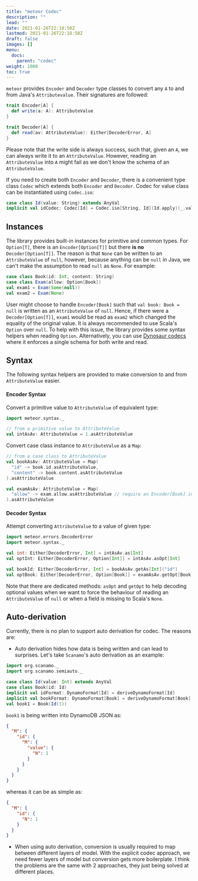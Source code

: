 ```yaml
---
title: "meteor Codec"
description: ""
lead: ""
date: 2021-01-26T22:18:50Z
lastmod: 2021-01-26T22:18:50Z
draft: false
images: []
menu: 
  docs:
    parent: "codec"
weight: 1000
toc: true
---
```


`meteor` provides `Encoder` and `Decoder` type classes to convert any `A` to and from Java's 
`Attributevalue`. Their signatures are followed:

```scala
trait Encoder[A] {
  def write(a: A): AttributeValue
}

trait Decoder[A] {
  def read(av: AttributeValue): Either[DecoderError, A]
}
```

Please note that the write side is always success, such that, given an `A`, we can always write it 
to an `AttributeValue`. However, reading an `AttributeValue` into `A` might fail as we don't know 
the schema of an `AttributeValue`. 

If you need to create both `Encoder` and `Decoder`, there is a convenient type class `Codec` which
extends both `Encoder` and `Decoder`. Codec for value class can be instantiated using `Codec.iso`:

```scala
case class Id(value: String) extends AnyVal
implicit val idCodec: Codec[Id] = Codec.iso[String, Id](Id.apply)(_.value)
```

## Instances

The library provides built-in instances for primitive and common types. For `Option[T]`, there is an
`Encoder[Option[T]]` but there **is no** `Decoder[Option[T]]`. The reason is that `None` can be
written to an `AttributeValue` of `null`, however, because anything can be `null` in Java, we can't
make the assumption to read `null` as `None`. For example:

```scala
case class Book(id: Int, content: String)
case class Exam(allow: Option[Book])
val exam1 = Exam(Some(null))
val exam2 = Exam(None)
```

User might choose to handle `Encoder[Book]` such that `val book: Book = null` is written as an 
`AttributeValue` of `null`. Hence, if there were a `Decoder[Option[T]]`, `exam1` would be read as 
`exam2` which changed the equality of the original value. It is always recommended to use Scala's 
`Option` over `null`. To help with this issue, the library provides some syntax helpers when reading 
`Option`. Alternatively, you can use [Dynosaur codecs](https://systemfw.org/dynosaur/#/) where it 
enforces a single schema for both write and read.

## Syntax

The following syntax helpers are provided to make conversion to and from `AttributeValue` easier.

#### Encoder Syntax

Convert a primitive value to `AttributeValue` of equivalent type:
```scala
import meteor.syntax._

// from a primitive value to AttributeValue
val intAsAv: AttributeValue = 1.asAttributeValue
```

Convert case class instance to `AttributeValue` as a `Map`:
```scala
// from a case class to AttributeValue
val bookAsAv: AttributeValue = Map(
  "id" -> book.id.asAttributeValue,
  "content" -> book.content.asAttributeValue
).asAttributeValue

val examAsAv: AttributeValue = Map(
  "allow" -> exam.allow.asAttributeValue // require an Encoder[Book] in scope
).asAttributeValue
```

#### Decoder Syntax

Attempt converting `AttributeValue` to a value of given type:

```scala
import meteor.errors.DecoderError
import meteor.syntax._

val int: Either[DecoderError, Int] = intAsAv.as[Int]
val optInt: Either[DecoderError, Option[Int]] = intAsAv.asOpt[Int]

val bookId: Either[DecoderError, Int] = bookAsAv.getAs[Int]("id")
val optBook: Either[DecoderError, Option[Book]] = examAsAv.getOpt[Book]("allow")
```

Note that there are dedicated methods: `asOpt` and `getOpt` to help decoding optional values when
we want to force the behaviour of reading an `AttributeValue` of `null` or when a field is missing 
to Scala's `None`.

## Auto-derivation

Currently, there is no plan to support auto derivation for codec. The reasons are:

* Auto derivation hides how data is being written and can lead to surprises. Let's take `Scanamo`'s 
  auto derivation as an example:

```scala
import org.scanamo._
import org.scanamo.semiauto._

case class Id(value: Int) extends AnyVal
case class Book(id: Id)
implicit val idFormat: DynamoFormat[Id] = deriveDynamoFormat[Id]
implicit val bookFormat: DynamoFormat[Book] = deriveDynamoFormat[Book]
val book1 = Book(Id(1))
```

`book1` is being written into DynamoDB JSON as:

```json
{
  "M": {
    "id": {
      "M": {
        "value": {
          "N": 1
        }
      }
    }
  }
}
```

whereas it can be as simple as:

```json
{
  "M": {
    "id": {
      "N": 1
    }
  }
}
```

* When using auto derivation, conversion is usually required to map between different layers of
  model. With the explicit codec approach, we need fewer layers of model but conversion gets more
  boilerplate. I think the problems are the same with 2 approaches, they just being solved at 
  different places.
  